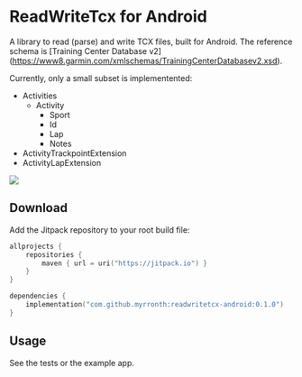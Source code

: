 # ReadWriteTcx for Android

A library to read (parse) and write TCX files, built for Android. The reference schema is [Training Center Database v2]
(https://www8.garmin.com/xmlschemas/TrainingCenterDatabasev2.xsd).

Currently, only a small subset is implementented:
- Activities
  - Activity
    - Sport
    - Id
    - Lap
    - Notes
- ActivityTrackpointExtension
- ActivityLapExtension

[![](https://jitpack.io/v/Myrronth/readwritetcx-android.svg)](https://jitpack.io/#Myrronth/readwritetcx-android)

## Download

Add the Jitpack repository to your root build file:

```kotlin
allprojects {
    repositories {
        maven { url = uri("https://jitpack.io") }
    }
}
```

```kotlin
dependencies {
    implementation("com.github.myrronth:readwritetcx-android:0.1.0")
}
```

## Usage

See the tests or the example app. 
